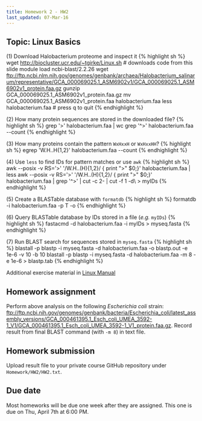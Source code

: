 ```yaml
---
title: Homework 2 - HW2
last_updated: 07-Mar-16
---
```


## Topic: Linux Basics

(1) Download Halobacterium proteome and inspect it
{% highlight sh %}
wget http://biocluster.ucr.edu/~tgirke/Linux.sh # downloads code from this slide
module load ncbi-blast/2.2.26
wget ftp://ftp.ncbi.nlm.nih.gov/genomes/genbank/archaea/Halobacterium_salinarum/representative/GCA_000069025.1_ASM6902v1/GCA_000069025.1_ASM6902v1_protein.faa.gz
gunzip GCA_000069025.1_ASM6902v1_protein.faa.gz
mv GCA_000069025.1_ASM6902v1_protein.faa halobacterium.faa
less halobacterium.faa # press q to quit
{% endhighlight %}

(2) How many protein sequences are stored in the downloaded file?
{% highlight sh %}
grep '>' halobacterium.faa | wc
grep '^>' halobacterium.faa --count
{% endhighlight %}

(3) How many proteins contain the pattern `WxHxxH` or `WxHxxHH`?
{% highlight sh %}
egrep 'W.H..H{1,2}' halobacterium.faa --count
{% endhighlight %}

(4) Use `less` to find IDs for pattern matches or use `awk`
{% highlight sh %}
awk --posix -v RS='>' '/W.H..(H){1,2}/ { print ">" $0;}' halobacterium.faa | less
awk --posix -v RS='>' '/W.H..(H){1,2}/ { print ">" $0;}' halobacterium.faa | grep '^>' | cut -c 2- | cut -f 1 -d\ > myIDs
{% endhighlight %}

(5) Create a BLASTable database with `formatdb`
{% highlight sh %}
formatdb -i halobacterium.faa -p T -o
{% endhighlight %}

(6) Query BLASTable database by IDs stored in a file (_e.g._ `myIDs`)
{% highlight sh %}
fastacmd -d halobacterium.faa -i myIDs > myseq.fasta
{% endhighlight %}

(7) Run BLAST search for sequences stored in `myseq.fasta`
{% highlight sh %}
blastall -p blastp -i myseq.fasta -d halobacterium.faa -o blastp.out -e 1e-6 -v 10 -b 10
blastall -p blastp -i myseq.fasta -d halobacterium.faa -m 8 -e 1e-6 > blastp.tab
{% endhighlight %}

Additional exercise material in [Linux Manual](http://manuals.bioinformatics.ucr.edu/home/linux-basics#TOC-Exercises)

## Homework assignment

Perform above analysis on the following _Escherichia coli_ strain: ftp://ftp.ncbi.nih.gov/genomes/genbank/bacteria/Escherichia_coli/latest_assembly_versions/GCA_000461395.1_Esch_coli_UMEA_3592-1_V1/GCA_000461395.1_Esch_coli_UMEA_3592-1_V1_protein.faa.gz. 
Record result from final BLAST command (with `-m 8`) in text file.

## Homework submission

Upload result file to your private course GitHub repository under `Homework/HW2/HW2.txt`.

## Due date

Most homeworks will be due one week after they are assigned. This one is due on Thu, April 7th at 6:00 PM.
